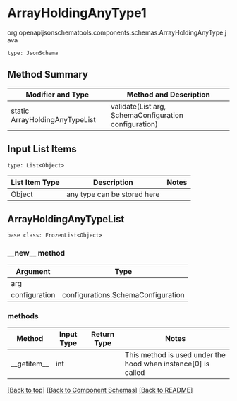 # ArrayHoldingAnyType1
org.openapijsonschematools.components.schemas.ArrayHoldingAnyType.java
```
type: JsonSchema
```

## Method Summary
| Modifier and Type | Method and Description |
| ----------------- | ---------------------- |
| static ArrayHoldingAnyTypeList | validate(List<Object> arg, SchemaConfiguration configuration) |

## Input List Items
```
type: List<Object>
```
List Item Type | Description | Notes
-------------------- | ------------- | -------------
Object | any type can be stored here |

## ArrayHoldingAnyTypeList
```
base class: FrozenList<Object>
```
### &lowbar;&lowbar;new&lowbar;&lowbar; method
Argument | Type
-------- | ------
arg      | 
configuration | configurations.SchemaConfiguration

### methods
Method | Input Type | Return Type | Notes
------ | ---------- | ----------- | ------
&lowbar;&lowbar;getitem&lowbar;&lowbar; | int |  | This method is used under the hood when instance[0] is called

[[Back to top]](#top) [[Back to Component Schemas]](../../../README.md#Component-Schemas) [[Back to README]](../../../README.md)
